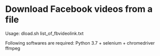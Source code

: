 # Download Facebook videos from a file

Usage:
dload.sh list_of_fbvideolink.txt

Following softwares are required:
Python 3.7 + selenium + chromedriver 
ffmpeg
